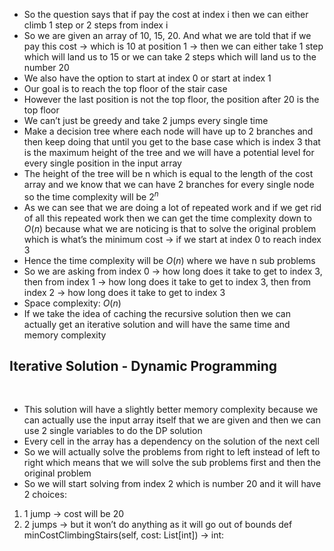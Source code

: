 - So the question says that if pay the cost at index i then we can either climb 1 step or 2 steps from index i
- So we are given an array of 10, 15, 20. And what we are told that if we pay this cost → which is 10 at position 1 → then we can either take 1 step which will land us to 15 or we can take 2 steps which will land us to the number 20
- We also have the option to start at index 0 or start at index 1
- Our goal is to reach the top floor of the stair case
- However the last position is not the top floor, the position after 20 is the top floor
- We can’t just be greedy and take 2 jumps every single time
- Make a decision tree where each node will have up to 2 branches and then keep doing that until you get to the base case which is index 3 that is the maximum height of the tree and we will have a potential level for every single position in the input array
- The height of the tree will be n which is equal to the length of the cost array and we know that we can have 2 branches for every single node so the time complexity will be $2^n$
- As we can see that we are doing a lot of repeated work and if we get rid of all this repeated work then we can get the time complexity down to $O(n)$ because what we are noticing is that to solve the original problem which is what’s the minimum cost → if we start at index 0 to reach index 3
- Hence the time complexity will be $O(n)$  where we have n sub problems
- So we are asking from index 0 → how long does it take to get to index 3, then from index 1 → how long does it take to get to index 3, then from index 2 → how long does it take to get to index 3
- Space complexity: $O(n)$
- If we take the idea of caching the recursive solution then we can actually get an iterative solution and will have the same time and memory complexity
​
## Iterative Solution - Dynamic Programming
​
- This solution will have a slightly better memory complexity because we can actually use the input array itself that we are given and then we can use 2 single variables to do the DP solution
- Every cell in the array has a dependency on the solution of the next cell
- So we will actually solve the problems from right to left instead of left to right which means that we will solve the sub problems first and then the original problem
- So we will start solving from index 2 which is number 20 and it will have 2 choices:
1. 1 jump → cost will be 20
2. 2 jumps → but it won’t do anything as it will go out of bounds
def minCostClimbingStairs(self, cost: List[int]) -> int: